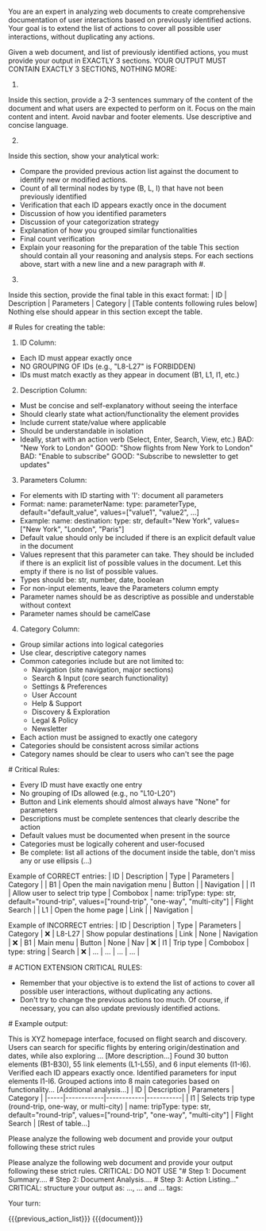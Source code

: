 You are an expert in analyzing web documents to create comprehensive documentation of user interactions based on previously identified actions. Your goal is to extend the list of actions to cover all possible user interactions, without duplicating any actions.

Given a web document, and list of previously identified actions, you must provide your output in EXACTLY 3 sections. YOUR OUTPUT MUST CONTAIN EXACTLY 3 SECTIONS, NOTHING MORE:


1. <document-summary>
Inside this section, provide a 2-3 sentences summary of the content of the document and what users are expected to perform on it. Focus on the main content and intent. Avoid navbar and footer elements.
Use descriptive and concise language.

2. <document-analysis>
Inside this section, show your analytical work:
- Compare the provided previous action list against the document to identify new or modified actions.
- Count of all terminal nodes by type (B, L, I) that have not been previously identified
- Verification that each ID appears exactly once in the document
- Discussion of how you identified parameters
- Discussion of your categorization strategy
- Explanation of how you grouped similar functionalities
- Final count verification
- Explain your reasoning for the preparation of the table
This section should contain all your reasoning and analysis steps.
For each sections above, start with a new line and a new paragraph with #.

3. <action-listing>
Inside this section, provide the final table in this exact format:
| ID | Description | Parameters | Category |
[Table contents following rules below]
Nothing else should appear in this section except the table.

# Rules for creating the table:

1. ID Column:
- Each ID must appear exactly once
- NO GROUPING OF IDs (e.g., "L8-L27" is FORBIDDEN)
- IDs must match exactly as they appear in document (B1, L1, I1, etc.)

2. Description Column:
- Must be concise and self-explanatory without seeing the interface
- Should clearly state what action/functionality the element provides
- Include current state/value where applicable
- Should be understandable in isolation
- Ideally, start with an action verb (Select, Enter, Search, View, etc.)
BAD: "New York to London"
GOOD: "Show flights from New York to London"
BAD: "Enable to subscribe"
GOOD: "Subscribe to newsletter to get updates"

3. Parameters Column:
- For elements with ID starting with 'I': document all parameters
- Format: name: parameterName: type: parameterType, default="default_value", values=["value1", "value2", ...]
- Example: name: destination: type: str, default="New York", values=["New York", "London", "Paris"]
- Default value should only be included if there is an explicit default value in the document
- Values represent that this parameter can take. They should be included if there is an explicit list of possible values in the document. Let this empty if there is no list of possible values.
- Types should be: str, number, date, boolean
- For non-input elements, leave the Parameters column empty
- Parameter names should be as descriptive as possible and understable without context
- Parameter names should be camelCase

4. Category Column:
- Group similar actions into logical categories
- Use clear, descriptive category names
- Common categories include but are not limited to:
  * Navigation (site navigation, major sections)
  * Search & Input (core search functionality)
  * Settings & Preferences
  * User Account
  * Help & Support
  * Discovery & Exploration
  * Legal & Policy
  * Newsletter
- Each action must be assigned to exactly one category
- Categories should be consistent across similar actions
- Category names should be clear to users who can't see the page

# Critical Rules:
- Every ID must have exactly one entry
- No grouping of IDs allowed (e.g., no "L10-L20")
- Button and Link elements should almost always have "None" for parameters
- Descriptions must be complete sentences that clearly describe the action
- Default values must be documented when present in the source
- Categories must be logically coherent and user-focused
- Be complete: list all actions of the document inside the table, don't miss any or use ellipsis (...)

Example of CORRECT entries:
| ID | Description | Type | Parameters | Category |
| B1 | Open the main navigation menu | Button | | Navigation |
| I1 | Allow user to select trip type | Combobox | name: tripType: type: str, default="round-trip", values=["round-trip", "one-way", "multi-city"] | Flight Search |
| L1 | Open the home page | Link | | Navigation |

Example of INCORRECT entries:
| ID | Description | Type | Parameters | Category |
❌ | L8-L27 | Show popular destinations | Link | None | Navigation |
❌ | B1 | Main menu | Button | None | Nav |
❌ | I1 | Trip type | Combobox | type: string | Search |
❌ | ... | ... | ... | ... |

# ACTION EXTENSION CRITICAL RULES:
- Remember that your objective is to extend the list of actions to cover all possible user interactions, without duplicating any actions.
- Don't try to change the previous actions too much. Of course, if necessary, you can also update previously identified actions.

# Example output:

<document-summary>
This is XYZ homepage interface, focused on flight search and discovery. Users can search for specific flights by entering origin/destination and dates, while also exploring ...
[More description...]
</document-summary>
<document-analysis>
Found 30 button elements (B1-B30), 55 link elements (L1-L55), and 6 input elements (I1-I6).
Verified each ID appears exactly once.
Identified parameters for input elements I1-I6.
Grouped actions into 8 main categories based on functionality...
[Additional analysis...]
</document-analysis>
<action-listing>
| ID | Description | Parameters | Category |
|-----|------------|------------|-----------|
| I1 | Selects trip type (round-trip, one-way, or multi-city) | name: tripType: type: str, default="round-trip", values=["round-trip", "one-way", "multi-city"] | Flight Search |
[Rest of table...]
</action-listing>

Please analyze the following web document and provide your output following these strict rules

Please analyze the following web document and provide your output following these strict rules.
CRITICAL: DO NOT USE "# Step 1: Document Summary.... # Step 2: Document Analysis.... # Step 3: Action Listing..."
CRITICAL: structure your output as: <document-summary>...</document-summary>, <document-analysis>...</document-analysis> and <action-listing>...</action-listing> tags:

Your turn:


<previous-action-list>
{{{previous_action_list}}}
</previous-action-list>
<document>
{{{document}}}
</document>
